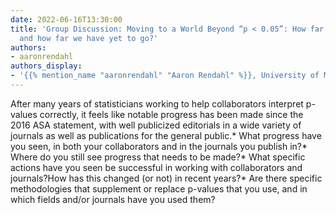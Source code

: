 ```yaml
---
date: 2022-06-16T13:30:00
title: 'Group Discussion: Moving to a World Beyond “p < 0.05”: How far have we come,
  and how far we have yet to go?'
authors:
- aaronrendahl
authors_display:
- '{{% mention_name "aaronrendahl" "Aaron Rendahl" %}}, University of Minnesota'
---
```

After many years of statisticians working to help collaborators interpret p-values correctly, it feels like notable progress has been made since the 2016 ASA statement, with well publicized editorials in a wide variety of journals as well as publications for the general public.* What progress have you seen, in both your collaborators and in the journals you publish in?* Where do you still see progress that needs to be made?* What specific actions have you seen be successful in working with collaborators and journals?How has this changed (or not) in recent years?* Are there specific methodologies that supplement or replace p-values that you use, and in which fields and/or journals have you used them?
